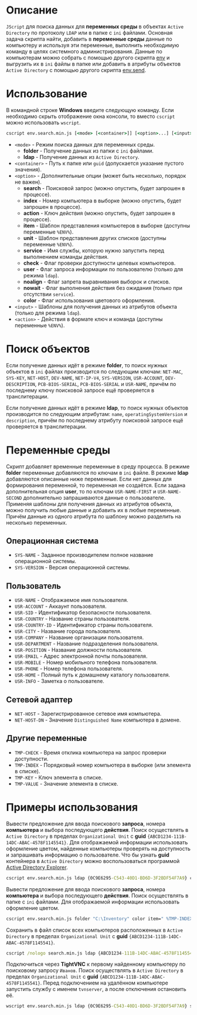# Описание
`JScript` для поиска данных для **переменных среды** в объектах `Active Directory` по протоколу `LDAP` или в папке с `ini` файлами. Основная задача скрипта найти, добавить в **переменные среды** данные по компьютеру и используя эти переменные, выполнить необходимую команду в целях системного администрирования. Данные по компьютерам можно собрать с помощью другого скрипта [env](https://github.com/vipic-ru/env) и выгрузить их в `ini` файлы в папке или добавить в атрибуты объектов `Active Directory` с помощью другого скрипта [env.send](https://github.com/vipic-ru/env.send).

# Использование
В командной строке **Windows** введите следующую команду. Если необходимо скрыть отображение окна консоли, то вместо `cscript` можно использовать `wscript`.
```bat
cscript env.search.min.js [<mode> [<container>]] [<option>...] [<input>...] \\ [<action>...]
```
- `<mode>` - Режим поиска данных для переменных среды.
    - **folder** - Получение данных из папки с `ini` файлами.
    - **ldap** - Получение данных из `Active Directory`.
- `<container>` - Путь к папке или `guid` (допускается указание пустого значения).
- `<option>` - Дополнительные опции (может быть несколько, порядок не важен).
    - **search** - Поисковой запрос (можно опустить, будет запрошен в процессе).
    - **index** - Номер компьютера в выборке (можно опустить, будет запрошен в процессе).
    - **action** - Ключ действия (можно опустить, будет запрошен в процессе).
    - **item** - Шаблон представления компьютеров в выборке (доступны переменные `%ENV%`).
    - **unit** - Шаблон представления других списков (доступны переменные `%ENV%`).
    - **service** - Имя службы, которую нужно запустить перед выполнением команды действия.
    - **check** - Флаг проверки доступности целевых компьютеров.
    - **user** - Флаг запроса информации по пользователю (только для режима `ldap`).
    - **noalign** - Флаг запрета выравнивания выборок и списков.
    - **nowait**  - Флаг выполнения действия без ожидания (только при отсутствии `service`).
    - **color** - Флаг использования цветового оформления.
- `<input>` - Шаблоны для получения данных из атрибутов объекта (только для режима `ldap`).
- `<action>` - Действия в формате ключ и команда (доступны переменные `%ENV%`).

# Поиск объектов
Если получение данных идёт в режиме **folder**, то поиск нужных объектов в `ini` файлах производится по следующим ключам: `NET-MAC`, `SYS-KEY`, `NET-HOST`, `DEV-NAME`, `NET-IP-V4`, `SYS-VERSION`, `USR-ACCOUNT`, `DEV-DESCRIPTION`, `PCB-BIOS-SERIAL`, `PCB-BIOS-SERIAL` и `USR-NAME`, причём по последнему ключу поисковой запросе ещё проверяется в транслитерации.

Если получение данных идёт в режиме **ldap**, то поиск нужных объектов производится по следующим атрибутам: `name`, `operatingSystemVersion` и `description`, причём по последнему атрибуту поисковой запросе ещё проверяется в транслитерации.

# Переменные среды
Скрипт добавляет временные переменные в среду процесса. В режиме **folder** переменные добавляются по ключам в `ini` файле. В режиме **ldap** добавляются описанные ниже переменные. Если нет данных для формирования переменной, то переменная не создаётся. Если задана дополнительная опция **user**, то по ключам `USR-NAME-FIRST` и `USR-NAME-SECOND` дополнительно запрашиваются данные о пользователе. Применяя шаблоны для получения данных из атрибутов объекта, можно получить любые данные и добавить их в любые переменные. Причём данные из одного атрибута по шаблону можно разделить на несколько переменных.

## Операционная система
- `SYS-NAME` - Заданное производителем полное название операционной системы.
- `SYS-VERSION` - Версия операционной системы.

## Пользователь
- `USR-NAME` - Отображаемое имя пользователя.
- `USR-ACCOUNT` - Аккаунт пользователя.
- `USR-SID` - Идентификатор безопасности пользователя.
- `USR-COUNTRY` - Название страны пользователя.
- `USR-COUNTRY-ID` - Идентификатор страны пользователя.
- `USR-CITY` - Название города пользователя.
- `USR-COMPANY` - Название организации пользователя.
- `USR-DEPARTMENT` - Название подразделения пользователя.
- `USR-POSITION` - Название должности пользователя.
- `USR-EMAIL` - Адрес электронной почты пользователя.
- `USR-MOBILE` - Номер мобильного телефона пользователя.
- `USR-PHONE` - Номер телефона пользователя.
- `USR-HOME` - Полный путь к домашнему каталогу пользователя.
- `USR-INFO` - Заметка о пользователе.

## Сетевой адаптер
- `NET-HOST` - Зарегистрированное сетевое имя компьютера.
- `NET-HOST-DN` - Значение `Distinguished Name` компьютера в домене.

## Другие переменные
- `TMP-CHECK` - Время отклика компьютера на запрос проверки доступности.
- `TMP-INDEX` - Порядковый номер компьютера в выборке (или элемента в списке).
- `TMP-KEY` - Ключ элемента в списке.
- `TMP-VALUE` - Значение элемента в списке.

# Примеры использования
Вывести предложение для ввода поискового **запроса**, номера **компьютера** и выбора последующего **действия**. Поиск осуществлять в `Active Directory` в пределах `Organizational Unit` c **guid** `{ABCD1234-111B-14DC-ABAC-4578F1145541}`. Для отображаемой информации использовать оформление цветом, найденные компьютеры проверять на доступность и запрашивать информацию о пользователе. Что бы узнать **guid** контейнера в `Active Directory` можно воспользоваться программой [Active Directory Explorer](https://docs.microsoft.com/ru-ru/sysinternals/downloads/adexplorer).
```bat
cscript env.search.min.js ldap {0C9E6295-C543-40D1-BD6D-3F2BDF54F7A9} color check user item=" %TMP-INDEX% | %TMP-CHECK% | %NET-HOST% | %USR-NAME% | %USR-MOBILE% | %USR-INFO% | %DEV-NAME%" unit=" %TMP-INDEX% | %TMP-KEY% | %TMP-VALUE%" description="%USR-NAME-THIRD% | %USR-NAME-FIRST% %USR-NAME-SECOND% | %DEV-NAME% | %PCB-BIOS-SERIAL% | %PCB-BIOS-RELEASE-DATE% | %NET-MAC% | %DEV-BENCHMARK% | %DEV-DESCRIPTION%" \\ Помощник="msra.exe /offerRA %NET-HOST%" Подключится="mstsc.exe /v:%NET-HOST%" Доступность="ping.exe %NET-HOST%" Разбудить="wolcmd.exe %NET-MAC% 192.168.0.255 255.255.255.0" Сведения="msinfo32.exe /computer %NET-HOST%" Управление="compmgmt.msc /computer=%NET-HOST%"
```
Вывести предложение для ввода поискового **запроса**, номера **компьютера** и выбора последующего **действия**. Поиск осуществлять в папке с `ini` файлами. Для отображаемой информации использовать оформление цветом.
```bat
cscript env.search.min.js folder "C:\Inventory" color item=" %TMP-INDEX% | %NET-HOST% | %USR-NAME% | %DEV-DESCRIPTION%" unit=" %TMP-INDEX% | %TMP-KEY% | %TMP-VALUE%" \\ Помощник="msra.exe /offerRA %NET-HOST%" Подключится="mstsc.exe /v:%NET-HOST%" Доступность="ping.exe %NET-HOST%" Разбудить="wolcmd.exe %NET-MAC% 192.168.0.255 255.255.255.0" Сведения="msinfo32.exe /computer %NET-HOST%" Управление="compmgmt.msc /computer=%NET-HOST%"
```
Сохранить в файл список всех компьютеров расположенных в `Active Directory` в пределах `Organizational Unit` c **guid** `{ABCD1234-111B-14DC-ABAC-4578F1145541}`.
```bat
cscript /nologo search.min.js ldap {ABCD1234-111B-14DC-ABAC-4578F1145541} search="" noalign > list.txt
```
Подключиться через **TightVNC** к первому найденному компьютеру по поисковому запросу `Иванов`. Поиск осуществлять в `Active Directory` в пределах `Organizational Unit` c **guid** `{ABCD1234-111B-14DC-ABAC-4578F1145541}`. Перед подключением на удалённом компьютере запустить службу с именем `tvnserver`, а после отключения остановить её.
```bat
wscript env.search.min.js ldap {0C9E6295-C543-40D1-BD6D-3F2BDF54F7A9} service=tvnserver search="Иванов" index=1 action=TightVNC \\ TightVNC="tvnviewer.exe -host=%NET-HOST%"
```